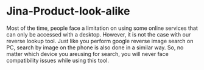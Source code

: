 # Jina-Product-look-alike
Most of the time, people face a limitation on using some online services that can only be accessed with a desktop. However, it is not the case with our reverse lookup tool. Just like you perform google reverse image search on PC, search by image on the phone is also done in a similar way. So, no matter which device you areusing for search, you will never face compatibility issues while using this tool.
